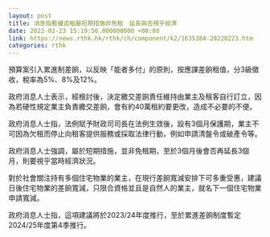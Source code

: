 ```yaml
---
layout: post
title: 消息指暫緩追租屬短期措施非免租　延長與否視乎經濟
date: 2022-02-23 15:19:56.000000000 +08:00
link: https://news.rthk.hk/rthk/ch/component/k2/1635384-20220223.htm
categories: rthk
---
```


預算案引入累進制差餉，以反映「能者多付」的原則，按應課差餉租值，分3級徵收，稅率為5%、8%及12%。

政府消息人士表示，經檢討後，決定繳交差餉責任維持由業主及租客自行訂立，因為若硬性規定業主負責繳交差餉，會有約40萬租約要更改，造成不必要的不便。

政府消息人士指，法例賦予財政司司長在法例生效後，設有3個月保護期，業主不可因為欠租而停止向租客提供服務或採取法律行動，例如申請清盤令或破產令等。

政府消息人士強調，屬於短期措施，並非免租期，至於3個月後會否再延長3個月，則要視乎當時經濟狀況。

對於社會關注持有多個住宅物業的業主，在現行差餉寬減安排下可多重受惠，建議日後住宅物業的差餉寬減，只限合資格並且是自然人的業主，就名下一個住宅物業申請寬減。

政府消息人士指，這項建議將於2023/24年度推行，至於累進差餉制度暫定2024/25年度第4季推行。
